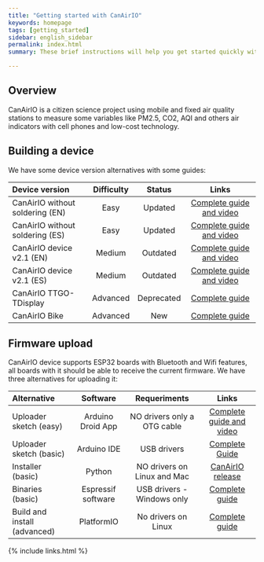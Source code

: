 ```yaml
---
title: "Getting started with CanAirIO"
keywords: homepage
tags: [getting_started]
sidebar: english_sidebar
permalink: index.html
summary: These brief instructions will help you get started quickly with CanAirIO.

---
```

## Overview

CanAirIO is a citizen science project using mobile and fixed air quality stations to measure some variables like PM2.5, CO2, AQI and others air indicators with cell phones and low-cost technology. 

## Building a device

We have some device version alternatives with some guides:

| Device version    | Difficulty |  Status | Links  |
| :------------- |:--------:| :-----------: | :-----------: |
|  CanAirIO without soldering (EN)  | Easy | Updated |  [Complete guide and video][10] |
|  CanAirIO without soldering (ES)  | Easy | Updated | [Complete guide and video][11] |
|  CanAirIO device v2.1 (EN)  | Medium | Outdated | [Complete guide and video][12] |
|  CanAirIO device v2.1 (ES)  | Medium | Outdated | [Complete guide and video][13] |
|  CanAirIO TTGO-TDisplay   | Advanced | Deprecated | [Complete guide][14] |
|  CanAirIO Bike   | Advanced | New | [Complete guide][15] |


[10]: https://www.hackster.io/canairio/build-low-cost-air-quality-sensor-canairio-without-soldering-d87494
[11]: https://www.hackster.io/canairio/construye-un-sensor-calidad-del-aire-canairio-sin-soldaduras-8a3c6d
[12]: https://www.hackster.io/canairio-guide-team/canairio-citizen-network-for-air-quality-monitoring-bbf647
[13]: https://www.hackster.io/114723/canairio-red-ciudadana-para-monitoreo-de-calidad-del-aire-96f79a
[14]: https://github.com/hpsaturn/CanAirIO#readme
[15]: https://canair.io/docs/canairio_bike.html


## Firmware upload

CanAirIO device supports ESP32 boards with Bluetooth and Wifi features, all boards with it should be able to receive the current firmware. We have three alternatives for uploading it:

| Alternative    | Software | Requeriments  | Links   |
| :------------- |:--------:| :-----------: | :-----: |
| Uploader sketch (easy)    | Arduino Droid App | NO drivers only a OTG cable | [Complete guide and video][20] |
| Uploader sketch (basic)    | Arduino IDE | USB drivers | [Complete Guide][20] |
| Installer (basic)       | Python | NO drivers on Linux and Mac | [CanAirIO release][21] |
| Binaries (basic)      | Espressif software | USB drivers - Windows only | [Complete guide][22] |
| Build and install (advanced) | PlatformIO | No drivers on Linux | [Complete guide][23] |

[20]: https://github.com/hpsaturn/esp32-canairio-loader#readme
[21]: https://github.com/kike-canaries/canairio_firmware/releases
[22]: /firmware_upload_binaries_alternative.html
[23]: https://github.com/kike-canaries/canairio_firmware#compiling


{% include links.html %}

